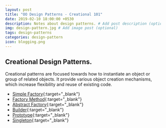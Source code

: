 ```yaml
---
layout: post
title: "OO Design Patterns - Creational 101"
date: 2019-02-10 18:00:00 +0530
description: Notes about design patterns. # Add post description (optional)
img: design-pattern.jpg # Add image post (optional)
tags: design-patterns
categories: design-pattern
icon: blogging.png
---
```

## Creational Design Patterns. 
Creational patterns are focused towards how to instantiate an object or group of related objects. It provide various object creation mechanisms, which increase flexibility and reuse of existing code.

 * [Simple Factory]({{site.baseurl}}/creational-design-simple-factory/){:target="_blank"}
 * [Factory Method]({{site.baseurl}}/creational-design-factory-method/){:target="_blank"}
 * [Abstract Factory]({{site.baseurl}}/creational-design-abstract-factory/){:target="_blank"}
 * [Builder]({{site.baseurl}}/creational-design-builder/){:target="_blank"}
 * [Prototype]({{site.baseurl}}/creational-design-prototype/){:target="_blank"}
 * [Singleton]({{site.baseurl}}/creational-design-singleton/){:target="_blank"}